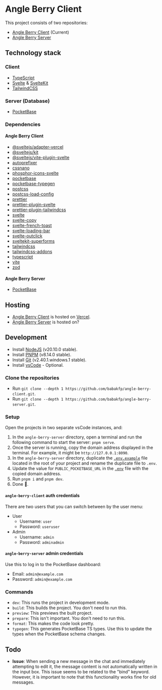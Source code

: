 # Angle Berry Client

This project consists of two repositories:

-   [Angle Berry Client](https://github.com/babakfp/angle-berry-client) (Current)
-   [Angle Berry Server](https://github.com/babakfp/angle-berry-server)

## Technology stack

### Client

-   [TypeScript](https://typescriptlang.org)
-   [Svelte](https://svelte.dev) & [SvelteKit](https://kit.svelte.dev)
-   [TailwindCSS](https://tailwindcss.com)

### Server (Database)

-   [PocketBase](https://pocketbase.io)

### Dependencies

#### Angle Berry Client

-   [@sveltejs/adapter-vercel](https://npmjs.com/package/@sveltejs/adapter-vercel)
-   [@sveltejs/kit](https://npmjs.com/package/@sveltejs/kit)
-   [@sveltejs/vite-plugin-svelte](https://npmjs.com/package/@sveltejs/vite-plugin-svelte)
-   [autoprefixer](https://npmjs.com/package/autoprefixer)
-   [cssnano](https://npmjs.com/package/cssnano)
-   [phosphor-icons-svelte](https://npmjs.com/package/phosphor-icons-svelte)
-   [pocketbase](https://npmjs.com/package/pocketbase)
-   [pocketbase-typegen](https://npmjs.com/package/pocketbase-typegen)
-   [postcss](https://npmjs.com/package/postcss)
-   [postcss-load-config](https://npmjs.com/package/postcss-load-config)
-   [prettier](https://npmjs.com/package/prettier)
-   [prettier-plugin-svelte](https://npmjs.com/package/prettier-plugin-svelte)
-   [prettier-plugin-tailwindcss](https://npmjs.com/package/prettier-plugin-tailwindcss)
-   [svelte](https://npmjs.com/package/svelte)
-   [svelte-copy](https://npmjs.com/package/svelte-copy)
-   [svelte-french-toast](https://npmjs.com/package/svelte-french-toast)
-   [svelte-loading-bar](https://npmjs.com/package/svelte-loading-bar)
-   [svelte-outclick](https://npmjs.com/package/svelte-outclick)
-   [sveltekit-superforms](https://npmjs.com/package/sveltekit-superforms)
-   [tailwindcss](https://npmjs.com/package/tailwindcss)
-   [tailwindcss-addons](https://npmjs.com/package/tailwindcss-addons)
-   [typescript](https://npmjs.com/package/typescript)
-   [vite](https://npmjs.com/package/vite)
-   [zod](https://npmjs.com/package/zod)

#### Angle Berry Server

-   [PocketBase](https://pocketbase.io)

## Hosting

-   [Angle Berry Client](https://github.com/babakfp/angle-berry-client) is hosted on [Vercel](https://vercel.com).
-   [Angle Berry Server](https://github.com/babakfp/angle-berry-server) is hosted on?

## Development

-   Install [NodeJS](https://nodejs.org) (v20.10.0 stable).
-   Install [PNPM](https://pnpm.io/installation) (v8.14.0 stable).
-   Install [Git](https://www.git-scm.com/downloads) (v2.40.1.windows.1 stable).
-   Install [vsCode](https://code.visualstudio.com/download) - Optional.

### Clone the repositories

-   Run `git clone --depth 1 https://github.com/babakfp/angle-berry-client.git`.
-   Run `git clone --depth 1 https://github.com/babakfp/angle-berry-server.git`.

### Setup

Open the projects in two separate vsCode instances, and:

1. In the `angle-berry-server` directory, open a terminal and run the following command to start the server: `pnpm serve`.
2. Once the server is running, copy the domain address displayed in the terminal. For example, it might be `http://127.0.0.1:8090`.
3. In the `angle-berry-server` directory, duplicate the [`.env.example`](./.env.example) file located in the root of your project and rename the duplicate file to `.env`.
4. Update the value for `PUBLIC_POCKETBASE_URL` in the [`.env`](./.env) file with the copied domain address.
5. Run `pnpm i` and `pnpm dev`.
6. Done 🎉.

#### `angle-berry-client` auth credentials

There are two users that you can switch between by the user menu:

-   User
    -   Username: `user`
    -   Password: `useruser`
-   Admin
    -   Username: `admin`
    -   Password: `adminadmin`

#### `angle-berry-server` admin credentials

Use this to log in to the PocketBase dashboard:

-   Email: `admin@example.com`
-   Password: `admin@example.com`

### Commands

-   `dev`: This runs the project in development mode.
-   `build`: This builds the project. You don't need to run this.
-   `preview`: This previews the built project.
-   `prepare`: This isn't important. You don't need to run this.
-   `format`: This makes the code look pretty.
-   `typegen`: This generates PocketBase TS types. Use this to update the types when the PocketBase schema changes.

## Todo

-   **Issue**: When sending a new message in the chat and immediately attempting to edit it, the message content is not automatically written in the input box. This issue seems to be related to the "bind" keyword. However, it is important to note that this functionality works fine for old messages.
